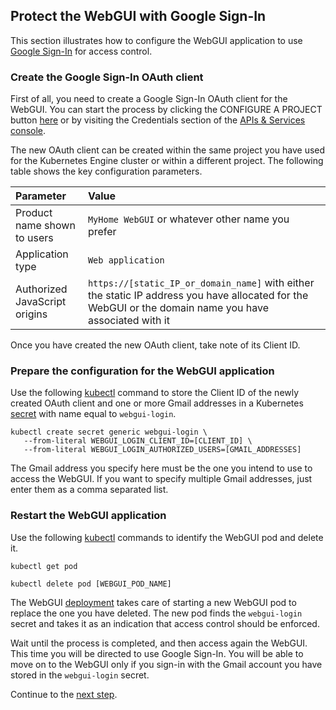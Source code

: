 ## Protect the WebGUI with Google Sign-In

This section illustrates how to configure the WebGUI application to use [Google Sign-In](https://developers.google.com/identity/sign-in/web/) for access control.

### Create the Google Sign-In OAuth client

First of all, you need to create a Google Sign-In OAuth client for the WebGUI. You can start the process by clicking the CONFIGURE A PROJECT button [here](https://developers.google.com/identity/sign-in/web/sign-in) or by visiting the Credentials section of the [APIs & Services console](https://console.cloud.google.com/apis/credentials).  

The new OAuth client can be created within the same project you have used for the Kubernetes Engine cluster or within a different project. The following table shows the key configuration parameters.

| Parameter                     | Value           |
|:------------------------------|:----------------|
| Product name shown to users   | `MyHome WebGUI` or whatever other name you prefer  |
| Application type              | `Web application` |
| Authorized JavaScript origins | `https://[static_IP_or_domain_name]` with either the static IP address you have allocated for the WebGUI or the domain name you have associated with it |

Once you have created the new OAuth client, take note of its Client ID.

### Prepare the configuration for the WebGUI application

Use the following [kubectl](https://kubernetes.io/docs/reference/kubectl/overview/) command to store the Client ID of the newly created OAuth client and one or more Gmail addresses in a Kubernetes [secret](https://cloud.google.com/kubernetes-engine/docs/concepts/secret) with name equal to `webgui-login`.

```
kubectl create secret generic webgui-login \
   --from-literal WEBGUI_LOGIN_CLIENT_ID=[CLIENT_ID] \
   --from-literal WEBGUI_LOGIN_AUTHORIZED_USERS=[GMAIL_ADDRESSES]
```

The Gmail address you specify here must be the one you intend to use to access the WebGUI. If you want to specify multiple Gmail addresses, just enter them as a comma separated list.

### Restart the WebGUI application

Use the following [kubectl](https://kubernetes.io/docs/reference/kubectl/overview/) commands to identify the WebGUI pod and delete it.

```
kubectl get pod

kubectl delete pod [WEBGUI_POD_NAME]
```

The WebGUI [deployment](https://kubernetes.io/docs/concepts/workloads/controllers/deployment/) takes care of starting a new WebGUI pod to replace the one you have deleted. The new pod finds the `webgui-login` secret and takes it as an indication that access control should be enforced.

Wait until the process is completed, and then access again the WebGUI. This time you will be directed to use Google Sign-In. You will be able to move on to the WebGUI only if you sign-in with the Gmail account you have stored in the `webgui-login` secret.

Continue to the [next step](./ddos.md).
